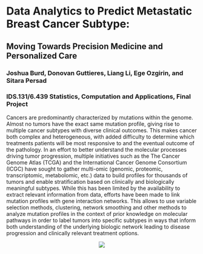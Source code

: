 # Data Analytics to Predict Metastatic Breast Cancer Subtype: 
## Moving Towards Precision Medicine and Personalized Care

### Joshua Burd, Donovan Guttieres, Liang Li,  Ege Ozgirin, and Sitara Persad

### IDS.131/6.439 Statistics, Computation and Applications, Final Project

Cancers are predominantly characterized by mutations within the genome. Almost no tumors have the exact same mutation profile, giving rise to multiple cancer subtypes with diverse clinical outcomes. This makes cancer both complex and heterogeneous, with added difficulty to determine which treatments patients will be most responsive to and the eventual outcome of the pathology. In an effort to better understand the molecular processes driving tumor progression, multiple initiatives such as the  The Cancer Genome Atlas (TCGA) and the International Cancer Genome Consortium (ICGC) have sought to gather multi-omic (genomic, proteomic, transcriptomic, metabolomic, etc.) data to build profiles for thousands of tumors and enable stratification based on clinically and biologically meaningful subtypes. While this has been limited by the availability to extract relevant information from data, efforts have been made to link mutation profiles with gene interaction networks. This allows to use variable selection methods, clustering, network smoothing and other methods to analyze mutation profiles in the context of prior knowledge on molecular pathways in order to label tumors into specific subtypes in ways that inform both understanding of the underlying biologic network leading to disease progression and clinically relevant treatment options.

<p align="center"><img src="https://github.mit.edu/egeozin/IDS.131-Project-
/blob/master/better_genes/better_important_genes.jpg"/></p>
